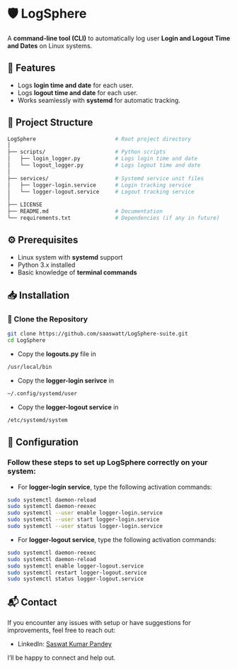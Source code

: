 # 🛡️ LogSphere

A **command-line tool (CLI)** to automatically log user **Login and Logout Time and Dates** on Linux systems.

## 🚀 Features
- Logs **login time and date** for each user.
- Logs **logout time and date** for each user.
- Works seamlessly with **systemd** for automatic tracking.

## 📂 Project Structure
```bash
LogSphere                         # Root project directory
│
├── scripts/                      # Python scripts
│   ├── login_logger.py           # Logs login time and date
│   └── logout_logger.py          # Logs logout time and date
│
├── services/                     # Systemd service unit files
│   ├── logger-login.service      # Login tracking service
│   └── logger-logout.service     # Logout tracking service
│
├── LICENSE
├── README.md                     # Documentation
└── requirements.txt              # Dependencies (if any in future)

   ```

## ⚙️ Prerequisites
- Linux system with **systemd** support
- Python 3.x installed
- Basic knowledge of **terminal commands**

## 📥 Installation
### 🧬 Clone the Repository
```bash
git clone https://github.com/saaswatt/LogSphere-suite.git
cd LogSphere
```
- Copy the **logouts.py** file in 
```bash
/usr/local/bin
```
- Copy the **logger-login serivce** in
```bash
~/.config/systemd/user
```
- Copy the **logger-logout service** in
```bash
/etc/systemd/system
```

## 🔧 Configuration
### Follow these steps to set up **LogSphere** correctly on your system:

- For **logger-login service**, type the following activation commands:
```bash
sudo systemctl daemon-reload
sudo systemctl daemon-reexec
sudo systemctl --user enable logger-login.service
sudo systemctl --user start logger-login.service
sudo systemctl --user status logger-login.service
```
- For **logger-logout service**, type the following activation commands:
``` bash
sudo systemctl daemon-reexec
sudo systemctl daemon-reload
sudo systemctl enable logger-logout.service
sudo systemctl restart logger-logout.service
sudo systemctl status logger-logout.service
```

## 📬 Contact

If you encounter any issues with setup or have suggestions for improvements, feel free to reach out:

- LinkedIn: [Saswat Kumar Pandey](https://www.linkedin.com/in/saswatkumarpandey)  

I’ll be happy to connect and help out.